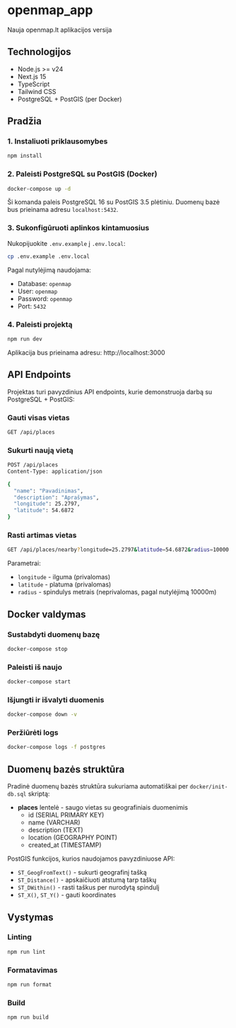 # openmap_app
Nauja openmap.lt aplikacijos versija

## Technologijos
- Node.js >= v24
- Next.js 15
- TypeScript
- Tailwind CSS
- PostgreSQL + PostGIS (per Docker)

## Pradžia

### 1. Instaliuoti priklausomybes
```bash
npm install
```

### 2. Paleisti PostgreSQL su PostGIS (Docker)
```bash
docker-compose up -d
```

Ši komanda paleis PostgreSQL 16 su PostGIS 3.5 plėtiniu. Duomenų bazė bus prieinama adresu `localhost:5432`.

### 3. Sukonfigūruoti aplinkos kintamuosius
Nukopijuokite `.env.example` į `.env.local`:
```bash
cp .env.example .env.local
```

Pagal nutylėjimą naudojama:
- Database: `openmap`
- User: `openmap`
- Password: `openmap`
- Port: `5432`

### 4. Paleisti projektą
```bash
npm run dev
```

Aplikacija bus prieinama adresu: http://localhost:3000

## API Endpoints

Projektas turi pavyzdinius API endpoints, kurie demonstruoja darbą su PostgreSQL + PostGIS:

### Gauti visas vietas
```bash
GET /api/places
```

### Sukurti naują vietą
```bash
POST /api/places
Content-Type: application/json

{
  "name": "Pavadinimas",
  "description": "Aprašymas",
  "longitude": 25.2797,
  "latitude": 54.6872
}
```

### Rasti artimas vietas
```bash
GET /api/places/nearby?longitude=25.2797&latitude=54.6872&radius=10000
```

Parametrai:
- `longitude` - ilguma (privalomas)
- `latitude` - platuma (privalomas)
- `radius` - spindulys metrais (neprivalomas, pagal nutylėjimą 10000m)

## Docker valdymas

### Sustabdyti duomenų bazę
```bash
docker-compose stop
```

### Paleisti iš naujo
```bash
docker-compose start
```

### Išjungti ir išvalyti duomenis
```bash
docker-compose down -v
```

### Peržiūrėti logs
```bash
docker-compose logs -f postgres
```

## Duomenų bazės struktūra

Pradinė duomenų bazės struktūra sukuriama automatiškai per `docker/init-db.sql` skriptą:

- **places** lentelė - saugo vietas su geografiniais duomenimis
  - id (SERIAL PRIMARY KEY)
  - name (VARCHAR)
  - description (TEXT)
  - location (GEOGRAPHY POINT)
  - created_at (TIMESTAMP)

PostGIS funkcijos, kurios naudojamos pavyzdiniuose API:
- `ST_GeogFromText()` - sukurti geografinį tašką
- `ST_Distance()` - apskaičiuoti atstumą tarp taškų
- `ST_DWithin()` - rasti taškus per nurodytą spindulį
- `ST_X()`, `ST_Y()` - gauti koordinates

## Vystymas

### Linting
```bash
npm run lint
```

### Formatavimas
```bash
npm run format
```

### Build
```bash
npm run build
```
